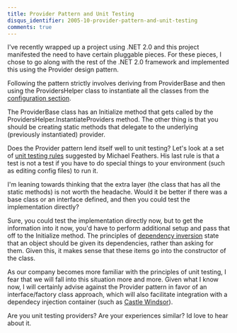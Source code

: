 ```yaml
---
title: Provider Pattern and Unit Testing
disqus_identifier: 2005-10-provider-pattern-and-unit-testing
comments: true
---
```


I've recently wrapped up a project using .NET 2.0 and this project manifested the need to have certain pluggable pieces. For these pieces, I chose to go along with the rest of the .NET 2.0 framework and implemented this using the Provider design pattern.

Following the pattern strictly involves deriving from ProviderBase and then using the ProvidersHelper class to instantiate all the classes from the [configuration section][1].

The ProviderBase class has an Initialize method that gets called by the ProvidersHelper.InstantiateProviders method. The other thing is that you should be creating static methods that delegate to the underlying (previously instantiated) provider. 

Does the Provider pattern lend itself well to unit testing? Let's look at a set of [unit testing rules][2] suggested by Michael Feathers. His last rule is that a test is not a test if you have to do special things to your environment (such as editing config files) to run it.

I'm leaning towards thinking that the extra layer (the class that has all the static methods) is not worth the headache. Would it be better if there was a base class or an interface defined, and then you could test the implementation directly?

Sure, you could test the implementation directly now, but to get the information into it now, you'd have to perform additional setup and pass that off to the Initialize method. The principles of [dependency inversion][3] state that an object should be given its dependencies, rather than asking for them. Given this, it makes sense that these items go into the constructor of the class.

As our company becomes more familiar with the principles of unit testing, I fear that we will fall into this situation more and more. Given what I know now, I will certainly advise against the Provider pattern in favor of an interface/factory class approach, which will also facilitate integration with a dependecy injection container (such as [Castle Windsor][4]).

Are you unit testing providers? Are your experiences similar? Id love to hear about it.

[1]:/2005/06/10/custom-configuration-sections-in-beta-2/
[2]:http://www.artima.com/weblogs/viewpost.jsp?thread=126923
[3]:http://www.martinfowler.com/articles/injection.html
[4]:http://www.castleproject.org/index.php/Container
